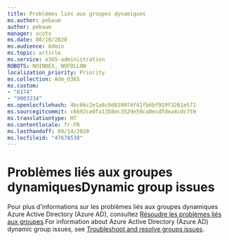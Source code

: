 ```yaml
---
title: Problèmes liés aux groupes dynamiques
ms.author: pebaum
author: pebaum
manager: scotv
ms.date: 08/10/2020
ms.audience: Admin
ms.topic: article
ms.service: o365-administration
ROBOTS: NOINDEX, NOFOLLOW
localization_priority: Priority
ms.collection: Adm_O365
ms.custom:
- "6174"
- "9003234"
ms.openlocfilehash: 4bc66c2e1a8c0d839974f41fb6bf919f3261e571
ms.sourcegitcommit: c6692ce0fa1358ec3529e59ca0ecdfdea4cdc759
ms.translationtype: HT
ms.contentlocale: fr-FR
ms.lasthandoff: 09/14/2020
ms.locfileid: "47678538"
---
```

# <a name="dynamic-group-issues"></a><span data-ttu-id="30a3f-102">Problèmes liés aux groupes dynamiques</span><span class="sxs-lookup"><span data-stu-id="30a3f-102">Dynamic group issues</span></span>

<span data-ttu-id="30a3f-103">Pour plus d’informations sur les problèmes liés aux groupes dynamiques Azure Active Directory (Azure AD), consultez [Résoudre les problèmes liés aux groupes](https://docs.microsoft.com/azure/active-directory/users-groups-roles/groups-troubleshooting).</span><span class="sxs-lookup"><span data-stu-id="30a3f-103">For information about Azure Active Directory (Azure AD) dynamic group issues, see [Troubleshoot and resolve groups issues](https://docs.microsoft.com/azure/active-directory/users-groups-roles/groups-troubleshooting).</span></span>